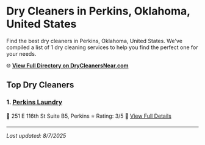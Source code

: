# Dry Cleaners in Perkins, Oklahoma, United States

Find the best dry cleaners in Perkins, Oklahoma, United States. We've compiled a list of 1 dry cleaning services to help you find the perfect one for your needs.

🌐 **[View Full Directory on DryCleanersNear.com](https://drycleanersnear.com/city/US/Oklahoma/Perkins)**

## Top Dry Cleaners

### 1. [Perkins Laundry](https://drycleanersnear.com/dryCleaner/686c7bac4f42799737d40e69/perkins-laundry)
📍 251 E 116th St Suite B5, Perkins
⭐ Rating: 3/5
🔗 [View Full Details](https://drycleanersnear.com/dryCleaner/686c7bac4f42799737d40e69/perkins-laundry)


---

*Last updated: 8/7/2025*
